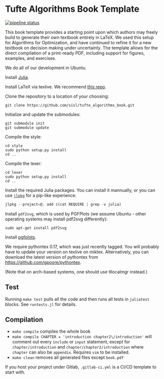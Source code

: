 # Tufte Algorithms Book Template

[![pipeline status](https://gitlab.com/johnnychen94/tufte_algorithms_book/badges/master/pipeline.svg)](https://gitlab.com/johnnychen94/tufte_algorithms_book/commits/master)

This book template provides a starting point upon which authors may freely build to generate their own textbook entirely in LaTeX.
We used this setup for Algorithms for Optimization, and have continued to refine it for a new textbook on decision making under uncertainty.
The template allows for the direct compilation of a print-ready PDF, including support for figures, examples, and exercises.

We do all of our development in Ubuntu.


Install [Julia](https://julialang.org/downloads/).

Install LaTeX via texlive. We recommend [this repo](https://github.com/scottkosty/install-tl-ubuntu).

Clone the repository to a location of your choosing:
```
git clone https://github.com/sisl/tufte_algorithms_book.git
```

Initialize and update the submodules:
```
git submodule init
git submodule update
```

Compile the style:
```
cd style
sudo python setup.py install
cd ..
```

Compile the lexer:
```
cd lexer
sudo python setup.py install
cd ..
```

Install the required Julia packages. You can install it mannually, or you can use [`jlpkg`](https://github.com/fredrikekre/jlpkg) for a pip-like experience:
```julia
jlpkg --project=@. add $(cat REQUIRE | grep -v julia)
```

Install `pdf2svg`, which is used by PGFPlots (we assume Ubuntu - other operating systems may install pdf2svg differently):
```
sudo apt-get install pdf2svg
```

Install [pgfplots](https://ctan.org/pkg/pgfplots).

We require pythontex 0.17, which was just recently tagged. You will probably have to update your version on texlive on miktex. Alternatively, you can download the latest version of pythontex from https://github.com/gpoore/pythontex.

(Note that on arch-based systems, one should use tllocalmgr instead.)

## Test

Running `make test` pulls all the code and then runs all tests in `juliatest` blocks. See `runtests.jl` for details.

## Compilation

* `make compile` compiles the whole book
* `make compile CHAPTER = 'introduction chapter2\/introduction'` will comment out every `include` or `input` statement, except for `chapter/introduction` and `chapter/chapter2/introduction` where `chapter` can also be `appendix`. Requires `vim` to be installed.
* `make clean` removes all generated files except `book.pdf`

If you host your project under Gitlab, `.gitlab-ci.yml` is a CI/CD template to start with.


